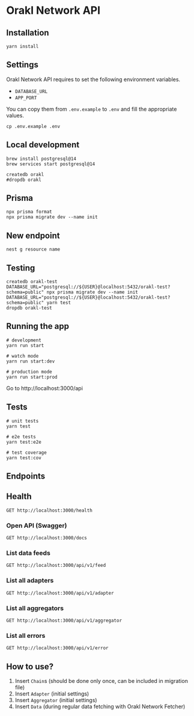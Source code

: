 # Orakl Network API

## Installation

```shell
yarn install
```

## Settings

Orakl Network API requires to set the following environment variables.

- `DATABASE_URL`
- `APP_PORT`

You can copy them from `.env.example` to `.env` and fill the appropriate values.

```shell
cp .env.example .env
```

## Local development

```shell
brew install postgresql@14
brew services start postgresql@14
```

```shell
createdb orakl
#dropdb orakl
```

## Prisma

```shell
npx prisma format
npx prisma migrate dev --name init
```

## New endpoint

```shell
nest g resource name
```

## Testing

```shell
createdb orakl-test
DATABASE_URL="postgresql://${USER}@localhost:5432/orakl-test?schema=public" npx prisma migrate dev --name init
DATABASE_URL="postgresql://${USER}@localhost:5432/orakl-test?schema=public" yarn test
dropdb orakl-test
```

## Running the app

```shell
# development
yarn run start

# watch mode
yarn run start:dev

# production mode
yarn run start:prod
```

Go to http://localhost:3000/api

## Tests

```shell
# unit tests
yarn test

# e2e tests
yarn test:e2e

# test coverage
yarn test:cov
```

## Endpoints

## Health

```shell
GET http://localhost:3000/health
```

### Open API (Swagger)

```shell
GET http://localhost:3000/docs
```

### List data feeds

```shell
GET http://localhost:3000/api/v1/feed
```

### List all adapters

```shell
GET http://localhost:3000/api/v1/adapter
```

### List all aggregators

```shell
GET http://localhost:3000/api/v1/aggregator
```

### List all errors

```shell
GET http://localhost:3000/api/v1/error
```

## How to use?

1. Insert `Chain`s (should be done only once, can be included in migration file)
2. Insert `Adapter` (initial settings)
3. Insert `Aggregator` (initial settings)
4. Insert `Data` (during regular data fetching with Orakl Network Fetcher)
